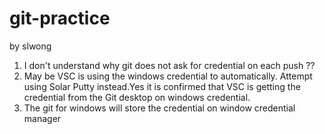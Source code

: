 # git-practice
by slwong

1) I don't understand why git does not ask for credential on each push ??
2) May be VSC is using the windows credential to automatically. Attempt using Solar 
Putty instead.Yes it is confirmed that VSC is getting the credential from the Git desktop on windows credential. 
3) The git for windows will store the credential on window credential manager
